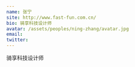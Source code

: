 ```yaml
---
name: 张宁
site: http://www.fast-fun.com.cn/
bio: 骑享科技设计师
avatar: /assets/peoples/ning-zhang/avatar.jpg
email: 
twitter: 
---
```

骑享科技设计师
